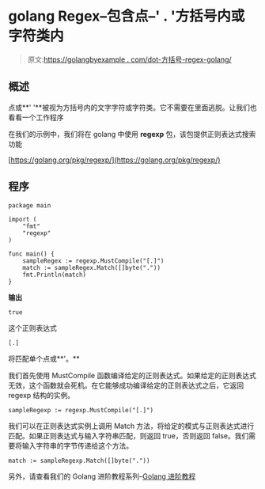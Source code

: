 # golang Regex–包含点–' . '方括号内或字符类内

> 原文:[https://golangbyexample . com/dot-方括号-regex-golang/](https://golangbyexample.com/dot-square-bracket-regex-golang/)

## **概述**

点或**' '**被视为方括号内的文字字符或字符类。它不需要在里面逃脱。让我们也看看一个工作程序

在我们的示例中，我们将在 golang 中使用 **regexp** 包，该包提供正则表达式搜索功能

[https://golang.org/pkg/regexp/](https://golang.org/pkg/regexp/)

## **程序**

```
package main

import (
    "fmt"
    "regexp"
)

func main() {
    sampleRegex := regexp.MustCompile("[.]")
    match := sampleRegex.Match([]byte("."))
    fmt.Println(match)
}
```

**输出**

```
true
```

这个正则表达式

```
[.]
```

将匹配单个点或**'。**

我们首先使用 MustCompile 函数编译给定的正则表达式。如果给定的正则表达式无效，这个函数就会死机。在它能够成功编译给定的正则表达式之后，它返回 regexp 结构的实例。

```
sampleRegexp := regexp.MustCompile("[.]")
```

我们可以在正则表达式实例上调用 Match 方法，将给定的模式与正则表达式进行匹配。如果正则表达式与输入字符串匹配，则返回 true，否则返回 false。我们需要将输入字符串的字节传递给这个方法。

```
match := sampleRegexp.Match([]byte("."))
```

另外，请查看我们的 Golang 进阶教程系列–[Golang 进阶教程](https://golangbyexample.com/golang-comprehensive-tutorial/)